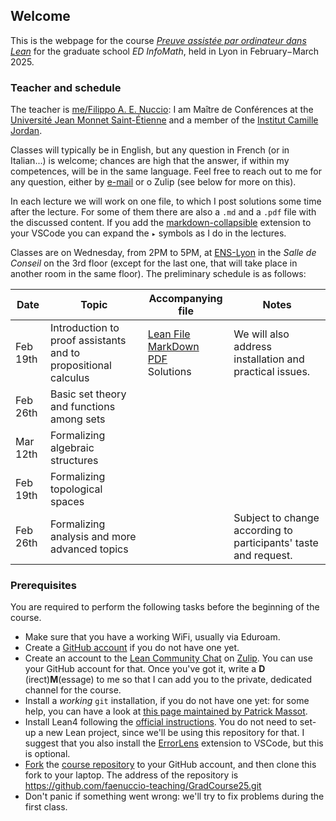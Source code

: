 ## Welcome

This is the webpage for the course [*Preuve assistée par ordinateur dans Lean*](http://edinfomaths.universite-lyon.fr/these/cours-doctoraux) for the graduate school 
*ED InfoMath*, held in Lyon in February−March 2025.

### Teacher and schedule

The teacher is [me/Filippo A. E. Nuccio](https://perso.univ-st-etienne.fr/nf51454h/): I 
am Maître de Conférences at the [Université Jean Monnet Saint-Étienne](https://www.univ-st-etienne.fr/fr/index.html) and a member of the [Institut Camille Jordan](https://math.univ-lyon1.fr/icj/). 

Classes will typically be in English, but any question in French (or in Italian...) is 
welcome; chances are high that the answer, if within my competences, will be in the 
same language. Feel free to reach out to me for any 
question, either by <a href="mailto: filippo.nuccio@univ-st-etienne.fr">e-mail</a> or o
Zulip (see below for more on this).


In each lecture we will work on one file, to which I post solutions some time after the lecture. For some of them there are also a `.md` and a `.pdf` file with the discussed content. If you add the [markdown-collapsible](https://marketplace.visualstudio.com/items?itemName=zinc0x1E.markdown-collapsible) extension to your VSCode you can expand the `▸` symbols as I do in the lectures.

Classes are on Wednesday, from 2PM to 5PM, at <a href="https://www.ens-lyon.fr/en/campus-life/campus-tour/maps-directions">ENS-Lyon</a> in the *Salle de Conseil* 
on the 3rd floor (except for the last one, that will take place in another room in the 
same floor). 
The preliminary schedule is as follows:

| Date      | Topic         | Accompanying file | Notes
|-----------|---------------|---------------|---------------
| Feb 19th| Introduction to proof assistants and to propositional calculus| [Lean File](https://github.com/faenuccio-teaching/GradCourse25/blob/master/GradCourse25/1_PropositionalCalculus.lean) <br> [MarkDown](https://github.com/faenuccio-teaching/GradCourse25/blob/master/GradCourse25/1_PropositionalCalculus_lecture.md) <br> [PDF](https://github.com/faenuccio-teaching/GradCourse25/blob/master/GradCourse25/1_PropositionalCalculus_lecture.pdf) <br> Solutions |We will also address installation and practical issues.
| Feb 26th| Basic set theory and functions among sets|
| Mar 12th| Formalizing algebraic structures |
| Feb 19th| Formalizing topological spaces |
| Feb 26th| Formalizing analysis and more advanced topics | | Subject to change according to participants' taste and request.



### Prerequisites 

You are required to perform the following tasks before the beginning of the course.
* Make sure that you have a working WiFi, usually via Eduroam.
* Create a <a href="https://github.com">GitHub account</a> if you do not have one yet.
* Create an account to the <a href="https://leanprover.zulipchat.com/">Lean Community Chat</a> on <a href="https://zulip.com/">Zulip</a>. You can use your 
GitHub account for that. Once you've got it, write a **D**
(irect)**M**(essage) to me 
so that I can add you to the private, dedicated channel for 
the course.
* Install a *working* `git` installation, if you do not have 
one yet: for some help, you can have a look at <a href="https://www.imo.universite-paris-saclay.fr/~patrick.massot/misc/git.html">this page maintained by Patrick Massot</a>.
* Install Lean4 following the [official instructions](https://docs.lean-lang.org/lean4/doc/quickstart.html). You do 
not need to set-up a new Lean project, since we'll be using this repository for that. I suggest that you also install the [ErrorLens](https://marketplace.visualstudio.com/items?itemName=usernamehw.errorlens) extension to VSCode, but this is optional.
* [Fork](https://docs.github.com/en/pull-requests/collaborating-with-pull-requests/working-with-forks/fork-a-repo#forking-a-repository) the [course repository](https://github.com/faenuccio-teaching/GradCourse25.git) to your GitHub account, and then clone this fork to your laptop. The address of the repository is https://github.com/faenuccio-teaching/GradCourse25.git
* Don't panic if something went wrong: we'll try to fix problems during the first class.

